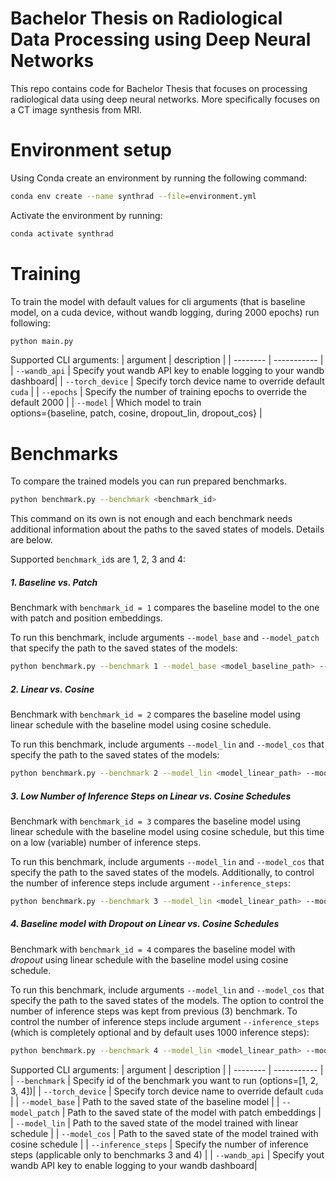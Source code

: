 # Bachelor Thesis on Radiological Data Processing using Deep Neural Networks
This repo contains code for Bachelor Thesis that focuses on processing
radiological data using deep neural networks. More specifically focuses
on a CT image synthesis from MRI.

# Environment setup

Using Conda create an environment by running the following command:

```bash
conda env create --name synthrad --file=environment.yml
```

Activate the environment by running:
```bash
conda activate synthrad
```

# Training
To train the model with default values for cli arguments
(that is baseline model, on a cuda device, without wandb logging, during 2000 epochs) run following:
```bash
python main.py
```
Supported CLI arguments:
| argument | description |
| -------- | ----------- |
| `--wandb_api` | Specify yout wandb API key to enable logging to your wandb dashboard|
| `--torch_device` | Specify torch device name to override default `cuda` |
| `--epochs` | Specify the number of training epochs to override the default 2000 |
| `--model` | Which model to train<br>options={baseline, patch, cosine, dropout_lin, dropout_cos}  |


# Benchmarks
To compare the trained models you can run prepared benchmarks.
```bash
python benchmark.py --benchmark <benchmark_id>
```
This command on its own is not enough and each benchmark
needs additional information about the paths to the saved states of models.
Details are below.

Supported `benchmark_id`s are 1, 2, 3 and 4:

##### 1. Baseline vs. Patch
Benchmark with `benchmark_id = 1` compares the baseline model to the one
with patch and position embeddings.

To run this benchmark, include arguments `--model_base` and `--model_patch`
that specify the path to the saved states of the models:
```bash
python benchmark.py --benchmark 1 --model_base <model_baseline_path> --model_patch <model_patch_path>
```

##### 2. Linear vs. Cosine
Benchmark with `benchmark_id = 2` compares the baseline model using linear schedule
with the baseline model using cosine schedule.

To run this benchmark, include arguments `--model_lin` and `--model_cos`
that specify the path to the saved states of the models:
```bash
python benchmark.py --benchmark 2 --model_lin <model_linear_path> --model_cos <model_cosine_path>
```

##### 3. Low Number of Inference Steps on Linear vs. Cosine Schedules
Benchmark with `benchmark_id = 3` compares the baseline model using linear schedule
with the baseline model using cosine schedule, but this time on a low (variable) number
of inference steps.

To run this benchmark, include arguments `--model_lin` and `--model_cos`
that specify the path to the saved states of the models.
Additionally, to control the number of inference steps include argument `--inference_steps`:
```bash
python benchmark.py --benchmark 3 --model_lin <model_linear_path> --model_cos <model_cosine_path> --inference_steps <num_of_steps>
```

##### 4. Baseline model with Dropout on Linear vs. Cosine Schedules
Benchmark with `benchmark_id = 4` compares the baseline model with *dropout*
using linear schedule with the baseline model using cosine schedule.

To run this benchmark, include arguments `--model_lin` and `--model_cos`
that specify the path to the saved states of the models.
The option to control the number of inference steps was kept from previous (3) benchmark.
To control the number of inference steps include argument `--inference_steps`
(which is completely optional and by default uses 1000 inference steps):
```bash
python benchmark.py --benchmark 4 --model_lin <model_linear_path> --model_cos <model_cosine_path>
```

Supported CLI arguments:
| argument | description |
| -------- | ----------- |
| `--benchmark` | Specify id of the benchmark you want to run (options=[1, 2, 3, 4])|
| `--torch_device` | Specify torch device name to override default `cuda` |
| `--model_base` | Path to the saved state of the baseline model |
| `--model_patch` | Path to the saved state of the model with patch embeddings |
| `--model_lin` | Path to the saved state of the model trained with linear schedule |
| `--model_cos` | Path to the saved state of the model trained with cosine schedule |
| `--inference_steps` | Specify the number of inference steps (applicable only to benchmarks 3 and 4) |
| `--wandb_api` | Specify yout wandb API key to enable logging to your wandb dashboard|

